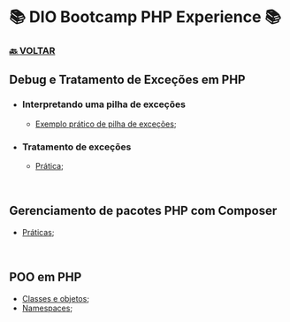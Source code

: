 # 📚 DIO Bootcamp PHP Experience 📚

### [🔙 **VOLTAR**](../../../../../)

## **Debug e Tratamento de Exceções em PHP**

- ### **Interpretando uma pilha de exceções**

  - [Exemplo prático de pilha de exceções](/PHP-Experience/Exercicios/modulo-2/Debug_Tratamento_Excecoes/interpretaPilha.php);

- ### **Tratamento de exceções**

  - [Prática](/PHP-Experience/Exercicios/modulo-2/Debug_Tratamento_Excecoes/divisao.php);

&nbsp;

## **Gerenciamento de pacotes PHP com Composer**

- [Práticas](/PHP-Experience/Exercicios/modulo-2/Gerenciamento_Pacotes_Composer/);

&nbsp;

## **POO em PHP**

- [Classes e objetos](/PHP-Experience/Exercicios/modulo-2/POO_PHP/src/Computador.php);
- [Namespaces](/PHP-Experience/Exercicios/modulo-2/POO_PHP/src/ContaBancaria.php);
